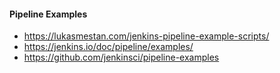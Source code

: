 #### Pipeline Examples
* https://lukasmestan.com/jenkins-pipeline-example-scripts/
* https://jenkins.io/doc/pipeline/examples/
* https://github.com/jenkinsci/pipeline-examples
